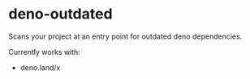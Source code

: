 # deno-outdated

Scans your project at an entry point for outdated deno dependencies.

Currently works with:

- deno.land/x